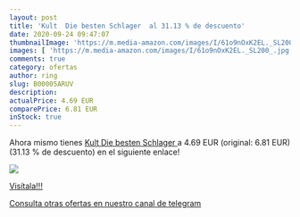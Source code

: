 ```yaml
---
layout: post
title: 'Kult  Die besten Schlager  al 31.13 % de descuento'
date: 2020-09-24 09:47:07
thumbnailImage: 'https://m.media-amazon.com/images/I/61o9nOxK2EL._SL200_.jpg'
images: [ 'https://m.media-amazon.com/images/I/61o9nOxK2EL._SL200_.jpg' ]
comments: true
category: ofertas
author: ring
slug: B00005ARUV
description:
actualPrice: 4.69 EUR
comparePrice: 6.81 EUR
inStock: true
---
```


Ahora mismo tienes [Kult  Die besten Schlager ](https://www.amazon.com/dp/B00005ARUV/?tag=redken08-20) a 4.69 EUR (original: 6.81 EUR) (31.13 %  de descuento) en el siguiente enlace!

[![](https://m.media-amazon.com/images/I/61o9nOxK2EL._SL200_.jpg)](https://www.amazon.com/dp/B00005ARUV/?tag=redken08-20)

[Visítala!!!](https://www.amazon.com/dp/B00005ARUV/?tag=redken08-20)

[Consulta otras ofertas en nuestro canal de telegram](https://t.me/s/ofertas25)
